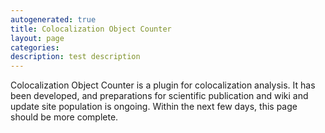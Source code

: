 ```yaml
---
autogenerated: true
title: Colocalization Object Counter
layout: page
categories: 
description: test description
---
```


Colocalization Object Counter is a plugin for colocalization analysis. It has been developed, and preparations for scientific publication and wiki and update site population is ongoing. Within the next few days, this page should be more complete.

